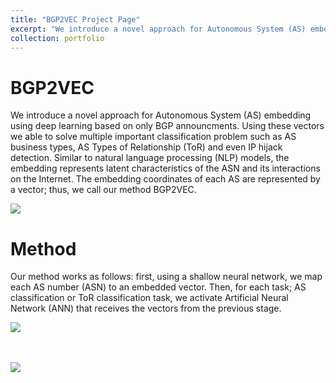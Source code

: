 ```yaml
---
title: "BGP2VEC Project Page"
excerpt: "We introduce a novel approach for Autonomous System (AS) embedding using deep learning based on only BGP announcments. Using these vectors we able to solve multiple important classification problem such as AS business types, AS Types of Relationship (ToR) and even IP hijack detection. <br/><br/><img src='http://talshapira.github.io/files/BGP2VEC_sys.png'>"
collection: portfolio
---
```


# BGP2VEC

We introduce a novel approach for Autonomous System (AS) embedding using deep learning based on only BGP announcments. Using these vectors we able to solve multiple important classification problem such as AS business types, AS Types of Relationship (ToR) and even IP hijack detection.  Similar to natural language processing (NLP) models, the embedding represents latent characteristics of the ASN and its interactions on the Internet.  The embedding coordinates of each AS are represented by a vector; thus, we call our method BGP2VEC.

<img src='http://talshapira.github.io/files/ToR_Gao.png'>

# Method

Our method works as follows: first, using a shallow neural network, we map each AS number (ASN) to an embedded vector. Then, for each task; AS classification or ToR classification task, we activate Artificial Neural Network (ANN) that receives the vectors from the previous stage.

<img src='http://talshapira.github.io/files/BGP2VEC_sys_0.png'>

<br/><br/><img src='http://talshapira.github.io/files/as_route_ngram_example_fixed.png'>
